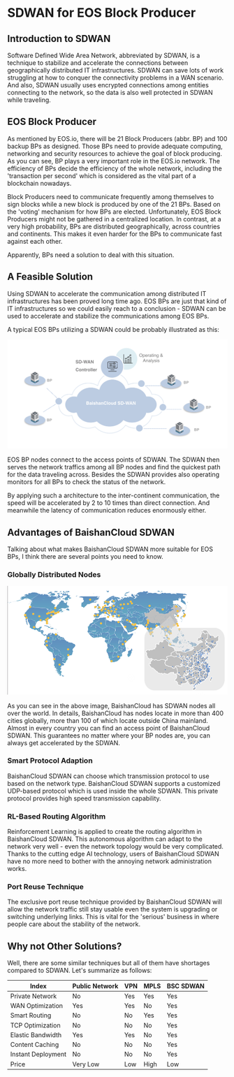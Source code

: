 # SDWAN for EOS Block Producer

## Introduction to SDWAN

Software Defined Wide Area Network, abbreviated by SDWAN, is a technique to stabilize and accelerate the connections between geographically distributed IT infrastructures. SDWAN can save lots of work struggling at how to conquer the connectivity problems in a WAN scenario. And also, SDWAN usually uses encrypted connections among entities connecting to the network, so the data is also well protected in SDWAN while traveling.

## EOS Block Producer

As mentioned by EOS.io, there will be 21 Block Producers (abbr. BP) and 100 backup BPs as designed. Those BPs need to provide adequate computing, networking and security resources to achieve the goal of block producing. As you can see, BP plays a very important role in the EOS.io network. The efficiency of BPs decide the efficiency of the whole network, including the 'transaction per second' which is considered as the vital part of a blockchain nowadays.

Block Producers need to communicate frequently among themselves to sign blocks while a new block is produced by one of the 21 BPs. Based on the 'voting' mechanism for how BPs are elected. Unfortunately, EOS Block Producers might not be gathered in a centralized location. In contrast, at a very high probability, BPs are distributed geographically, across countries and continents. This makes it even harder for the BPs to communicate fast against each other.

Apparently, BPs need a solution to deal with this situation.

## A Feasible Solution

Using SDWAN to accelerate the communication among distributed IT infrastructures has been proved long time ago. EOS BPs are just that kind of IT infrastructures so we could easily reach to a conclusion - SDWAN can be used to accelerate and stabilize the communications among EOS BPs.

A typical EOS BPs utilizing a SDWAN could be probably illustrated as this:

![Image of the solution](sdwan-1.png)

EOS BP nodes connect to the access points of SDWAN. The SDWAN then serves the network traffics among all BP nodes and find the quickest path for the data traveling across. Besides the SDWAN provides also operating monitors for all BPs to check the status of the network.

By applying such a architecture to the inter-continent communication, the speed will be accelerated by 2 to 10 times than direct connection. And meanwhile the latency of communication reduces enormously either.

## Advantages of BaishanCloud SDWAN

Talking about what makes BaishanCloud SDWAN more suitable for EOS BPs, I think there are several points you need to know.

### Globally Distributed Nodes

![Image of BaishanCloud Nodes](sdwan-2.png)

As you can see in the above image, BaishanCloud has SDWAN nodes all over the world. In details, BaishanCloud has nodes locate in more than 400 cities globally, more than 100 of which locate outside China mainland. Almost in every country you can find an access point of BaishanCloud SDWAN. This guarantees no matter where your BP nodes are, you can always get accelerated by the SDWAN.

### Smart Protocol Adaption

BaishanCloud SDWAN can choose which transmission protocol to use based on the network type. BaishanCloud SDWAN supports a customized UDP-based protocol which is used inside the whole SDWAN. This private protocol provides high speed transmission capability.

### RL-Based Routing Algorithm

Reinforcement Learning is applied to create the routing algorithm in BaishanCloud SDWAN. This autonomous algorithm can adapt to the network very well - even the network topology would be very complicated. Thanks to the cutting edge AI technology, users of BaishanCloud SDWAN have no more need to bother with the annoying network administration works.

### Port Reuse Technique

The exclusive port reuse technique provided by BaishanCloud SDWAN will allow the network traffic still stay usable even the system is upgrading or switching underlying links. This is vital for the 'serious' business in where people care about the stability of the network.

## Why not Other Solutions?

Well, there are some similar techniques but all of them have shortages compared to SDWAN. Let's summarize as follows:

Index | Public Network | VPN | MPLS | BSC SDWAN
------|----------------|-----|------|-----------
Private Network|No|Yes|Yes|Yes
WAN Optimization|Yes|Yes|No|Yes
Smart Routing|No|No|Yes|Yes
TCP Optimization|No|No|No|Yes
Elastic Bandwidth|Yes|Yes|No|Yes
Content Caching|No|No|No|Yes
Instant Deployment|No|No|No|Yes
Price|Very Low|Low|High|Low
